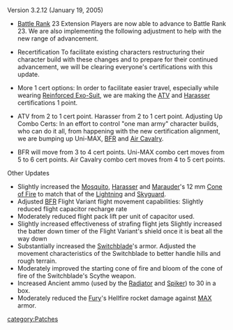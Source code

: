 Version 3.2.12 (January 19, 2005)

-   [Battle Rank](Battle_Rank "wikilink") 23 Extension Players are now
    able to advance to Battle Rank 23. We are also implementing the
    following adjustment to help with the new range of advancement.

<!-- -->

-   Recertification To facilitate existing characters restructuring
    their character build with these changes and to prepare for their
    continued advancement, we will be clearing everyone's certifications
    with this update.

<!-- -->

-   More 1 cert options: In order to facilitate easier travel,
    especially while wearing [Reinforced
    Exo-Suit](Reinforced_Exo-Suit "wikilink"), we are making the
    [ATV](ATV "wikilink") and [Harasser](Harasser "wikilink")
    certifications 1 point.

<!-- -->

-   ATV from 2 to 1 cert point. Harasser from 2 to 1 cert point.
    Adjusting Up Combo Certs: In an effort to control "one man army"
    character builds, who can do it all, from happening with the new
    certification alignment, we are bumping up Uni-MAX,
    [BFR](BFR "wikilink") and [Air Cavalry](Air_Cavalry "wikilink").

<!-- -->

-   BFR will move from 3 to 4 cert points. Uni-MAX combo cert moves from
    5 to 6 cert points. Air Cavalry combo cert moves from 4 to 5 cert
    points.

Other Updates

-   Slightly increased the [Mosquito](Mosquito "wikilink"),
    [Harasser](Harasser "wikilink") and
    [Marauder](Marauder "wikilink")'s 12 mm [Cone of
    Fire](Cone_of_Fire "wikilink") to match that of the
    [Lightning](Lightning "wikilink") and
    [Skyguard](Skyguard "wikilink").
-   Adjusted [BFR](BFR "wikilink") Flight Variant flight movement
    capabilities: Slightly reduced flight capacitor recharge rate
-   Moderately reduced flight pack lift per unit of capacitor used.
-   Slightly increased effectiveness of strafing flight jets Slightly
    increased the batter down timer of the Flight Variant's shield once
    it is beat all the way down
-   Substantially increased the [Switchblade](Switchblade "wikilink")'s
    armor. Adjusted the movement characteristics of the Switchblade to
    better handle hills and rough terrain.
-   Moderately improved the starting cone of fire and bloom of the cone
    of fire of the Switchblade's Scythe weapon.
-   Increased Ancient ammo (used by the [Radiator](Radiator "wikilink")
    and [Spiker](Spiker "wikilink")) to 30 in a box.
-   Moderately reduced the [Fury](Fury "wikilink")'s Hellfire rocket
    damage against [MAX](MAX "wikilink") armor.

[category:Patches](category:Patches "wikilink")
